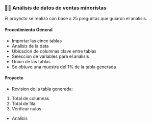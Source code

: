 ### 🧾💶 Análisis de datos de ventas minoristas

El proyecto se realizó con base a 25 preguntas que guiaron el analisis.

#### Procedimiento General
+ Importar las cinco tablas
+ Analisis de la data
+ Ubicacion de columnas clave entre tablas
+ Seleccion de variables para el análisis
+ Union de las tablas
+ Se obtuvo una muestra del 1% de la tabla generada

#### Proyecto
+ Revision de la tabla generada:
1. Total de columnas
2. Total de fila
3. Verificar nulos
+ Análisis 
